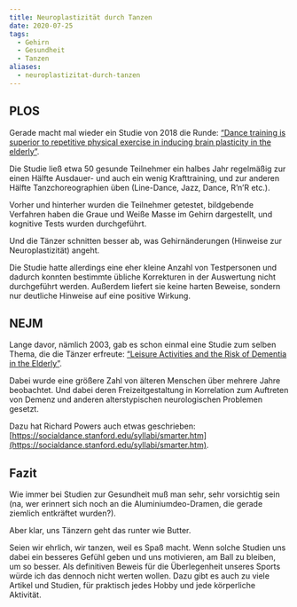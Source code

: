 ```yaml
---
title: Neuroplastizität durch Tanzen
date: 2020-07-25
tags:
  - Gehirn
  - Gesundheit
  - Tanzen
aliases:
  - neuroplastizitat-durch-tanzen
---
```

## PLOS

Gerade macht mal wieder ein Studie von 2018 die Runde: [“Dance training is superior to repetitive physical exercise in inducing brain plasticity in the elderly”](https://journals.plos.org/plosone/article?id=10.1371/journal.pone.0196636).

Die Studie ließ etwa 50 gesunde Teilnehmer ein halbes Jahr regelmäßig zur einen Hälfte Ausdauer- und auch ein wenig Krafttraining, und zur anderen Hälfte Tanzchoreographien üben (Line-Dance, Jazz, Dance, R’n’R etc.).

Vorher und hinterher wurden die Teilnehmer getestet, bildgebende Verfahren haben die Graue und Weiße Masse im Gehirn dargestellt, und kognitive Tests wurden durchgeführt.

Und die Tänzer schnitten besser ab, was Gehirnänderungen (Hinweise zur Neuroplastizität) angeht.

Die Studie hatte allerdings eine eher kleine Anzahl von Testpersonen und dadurch konnten bestimmte übliche Korrekturen in der Auswertung nicht durchgeführt werden. Außerdem liefert sie keine harten Beweise, sondern nur deutliche Hinweise auf eine positive Wirkung.

## NEJM

Lange davor, nämlich 2003, gab es schon einmal eine Studie zum selben Thema, die die Tänzer erfreute: [“Leisure Activities and the Risk of Dementia in the Elderly”](https://www.nejm.org/doi/full/10.1056/NEJMoa022252).

Dabei wurde eine größere Zahl von älteren Menschen über mehrere Jahre beobachtet. Und dabei deren Freizeitgestaltung in Korrelation zum Auftreten von Demenz und anderen alterstypischen neurologischen Problemen gesetzt.

Dazu hat Richard Powers auch etwas geschrieben: [https://socialdance.stanford.edu/syllabi/smarter.htm](https://socialdance.stanford.edu/syllabi/smarter.htm).

## Fazit

Wie immer bei Studien zur Gesundheit muß man sehr, sehr vorsichtig sein (na, wer erinnert sich noch an die Aluminiumdeo-Dramen, die gerade ziemlich entkräftet wurden?).

Aber klar, uns Tänzern geht das runter wie Butter.

Seien wir ehrlich, wir tanzen, weil es Spaß macht. Wenn solche Studien uns dabei ein besseres Gefühl geben und uns motivieren, am Ball zu bleiben, um so besser. Als definitiven Beweis für die Überlegenheit unseres Sports würde ich das dennoch nicht werten wollen. Dazu gibt es auch zu viele Artikel und Studien, für praktisch jedes Hobby und jede körperliche Aktivität.